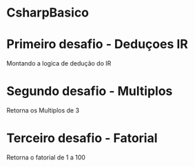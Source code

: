 # CsharpBasico

# Primeiro desafio - Deduçoes IR 
Montando a logica de dedução do IR


# Segundo desafio - Multiplos
  Retorna os Multiplos de 3 
  
# Terceiro desafio - Fatorial
   Retorna o fatorial de 1 a 100
